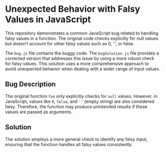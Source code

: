 # Unexpected Behavior with Falsy Values in JavaScript

This repository demonstrates a common JavaScript bug related to handling falsy values in a function. The original code checks explicitly for null values but doesn't account for other falsy values such as 0, '', or false.

The `bug.js` file contains the buggy code. The `bugSolution.js` file provides a corrected version that addresses this issue by using a more robust check for falsy values.  This solution uses a more comprehensive approach to avoid unexpected behavior when dealing with a wider range of input values.

## Bug Description
The original function `foo` only explicitly checks for `null` values.  However, in JavaScript, values like `0`, `false`, and `''` (empty string) are also considered falsy. Therefore, the function may produce unintended results if these values are passed as arguments.

## Solution
The solution employs a more general check to identify any falsy input, ensuring that the function handles all falsy values consistently.